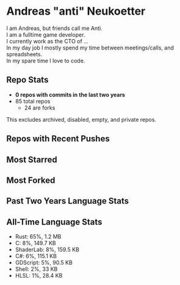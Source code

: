 
# Andreas "anti" Neukoetter

I am Andreas, but friends call me Anti.  
I am a fulltime game developer.  
I currently work as the CTO of ...  
In my day job I mostly spend my time between meetings/calls, and spreadsheets.  
In my spare time I love to code.  

## Repo Stats
- **0 repos with commits in the last two years**
- 85 total repos
  - 24 are forks

This excludes archived, disabled, empty, and private repos.

## Repos with Recent Pushes


## Most Starred


## Most Forked


## Past Two Years Language Stats


## All-Time Language Stats
- Rust: 65%, 1.2 MB
- C: 8%, 149.7 KB
- ShaderLab: 8%, 159.5 KB
- C#: 6%, 115.1 KB
- GDScript: 5%, 90.5 KB
- Shell: 2%, 33 KB
- HLSL: 1%, 28.4 KB


